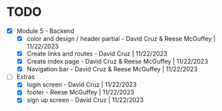 # TODO

- [x] Module 5 - Backend
  - [x] color and design / header partial - David Cruz & Reese McGuffey | 11/22/2023
  - [x] Create links and routes - David Cruz | 11/22/2023
  - [x] Create index page - David Cruz & Reese McGuffey | 11/22/2023
  - [x] Navigation bar - David Cruz & Reese McGuffey | 11/22/2023

- [ ] Extras
  - [x] login screen - David Cruz | 11/22/2023
  - [x] footer - Reese McGuffey | 11/22/2023
  - [x] sign up screen - David Cruz | 11/22/2023
